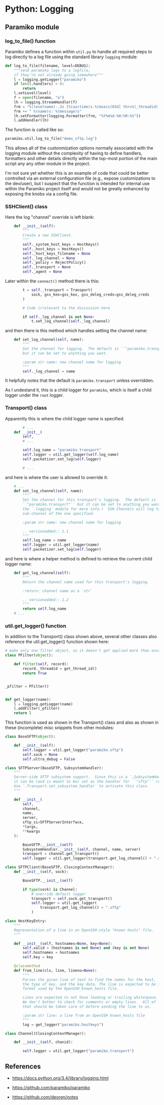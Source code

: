 # Python: Logging

## Paramiko module

### log_to_file() function

Paramiko defines a function within `util.py` to handle all required steps to
log directly to a log file using the standard library `logging` module:

```python
def log_to_file(filename, level=DEBUG):
    """send paramiko logs to a logfile,
    if they're not already going somewhere"""
    l = logging.getLogger("paramiko")
    if len(l.handlers) > 0:
        return
    l.setLevel(level)
    f = open(filename, "a")
    lh = logging.StreamHandler(f)
    frm = "%(levelname)-.3s [%(asctime)s.%(msecs)03d] thr=%(_threadid)-3d"
    frm += " %(name)s: %(message)s"
    lh.setFormatter(logging.Formatter(frm, "%Y%m%d-%H:%M:%S"))
    l.addHandler(lh)
```

The function is called like so:

```python
paramiko.util.log_to_file("demo_sftp.log")
```

This allows all of the custonmization options normally associated with
the logging module without the complexity of having to define
handlers, formatters and other details directly within the top-most
portion of the main script any any other module in the project.

I'm not sure yet whether this is an example of code that could be better
controlled via an external configuration file (e.g., expose
customizations to the dev/user), but I suspect that the function is
intended for internal use within the Paramiko project itself and would not
be greatly enhanced by exposing the knobs via a config file.


### SSHClient() class

Here the log "channel" override is left blank:

```python
    def __init__(self):
        """
        Create a new SSHClient.
        """
        self._system_host_keys = HostKeys()
        self._host_keys = HostKeys()
        self._host_keys_filename = None
        self._log_channel = None
        self._policy = RejectPolicy()
        self._transport = None
        self._agent = None
```

Later within the `connect()` method there is this:

```python
        t = self._transport = Transport(
            sock, gss_kex=gss_kex, gss_deleg_creds=gss_deleg_creds
        )

        # Code irrelevant to the discussion here

        if self._log_channel is not None:
            t.set_log_channel(self._log_channel)
```

and then there is this method which handles setting the channel name:

```python
    def set_log_channel(self, name):
        """
        Set the channel for logging.  The default is ``"paramiko.transport"``
        but it can be set to anything you want.

        :param str name: new channel name for logging
        """
        self._log_channel = name
```

It helpfully notes that the default is `paramiko.transport` unless overridden.

As I undestand it, this is a child logger for `paramiko`, which is itself a
child logger under the `root` logger.


### Transport() class

Apparently this is where the child logger name is specified:

```python
        # ...
    def __init__(
        self,
        # ...

        self.log_name = "paramiko.transport"
        self.logger = util.get_logger(self.log_name)
        self.packetizer.set_log(self.logger)

        # ...
```

and here is where the user is allowed to override it:

```python
    # ...
    def set_log_channel(self, name):
        """
        Set the channel for this transport's logging.  The default is
        ``"paramiko.transport"`` but it can be set to anything you want. (See
        the `.logging` module for more info.)  SSH Channels will log to a
        sub-channel of the one specified.

        :param str name: new channel name for logging

        .. versionadded:: 1.1
        """
        self.log_name = name
        self.logger = util.get_logger(name)
        self.packetizer.set_log(self.logger)
```

and here is where a helper method is defined to retrieve the current child
logger name:

```python
    def get_log_channel(self):
        """
        Return the channel name used for this transport's logging.

        :return: channel name as a `str`

        .. versionadded:: 1.2
        """
        return self.log_name
    # ...
```

### util.get_logger() function


In addition to the Transport() class shown above, several other classes also
reference the util.get_logger() function shown here:

```python
# make only one filter object, so it doesn't get applied more than once
class PFilter(object):

    def filter(self, record):
        record._threadid = get_thread_id()
        return True


_pfilter = PFilter()


def get_logger(name):
    l = logging.getLogger(name)
    l.addFilter(_pfilter)
    return l
```

This function is used as shown in the Transport() class and also as shown in
these (incomplete) misc snippets from other modules:

```python
class BaseSFTP(object):

    def __init__(self):
        self.logger = util.get_logger("paramiko.sftp")
        self.sock = None
        self.ultra_debug = False
```

```python
class SFTPServer(BaseSFTP, SubsystemHandler):
    """
    Server-side SFTP subsystem support.  Since this is a `.SubsystemHandler`,
    it can be (and is meant to be) set as the handler for ``"sftp"`` requests.
    Use `.Transport.set_subsystem_handler` to activate this class.
    """

    def __init__(
        self,
        channel,
        name,
        server,
        sftp_si=SFTPServerInterface,
        *largs,
        **kwargs
    ):

        BaseSFTP.__init__(self)
        SubsystemHandler.__init__(self, channel, name, server)
        transport = channel.get_transport()
        self.logger = util.get_logger(transport.get_log_channel() + ".sftp")
```

```python
class SFTPClient(BaseSFTP, ClosingContextManager):
    def __init__(self, sock):

        BaseSFTP.__init__(self)

        if type(sock) is Channel:
            # override default logger
            transport = self.sock.get_transport()
            self.logger = util.get_logger(
                transport.get_log_channel() + ".sftp"
            )
```

```python
class HostKeyEntry:
    """
    Representation of a line in an OpenSSH-style "known hosts" file.
    """

    def __init__(self, hostnames=None, key=None):
        self.valid = (hostnames is not None) and (key is not None)
        self.hostnames = hostnames
        self.key = key

    @classmethod
    def from_line(cls, line, lineno=None):
        """
        Parses the given line of text to find the names for the host,
        the type of key, and the key data. The line is expected to be in the
        format used by the OpenSSH known_hosts file.

        Lines are expected to not have leading or trailing whitespace.
        We don't bother to check for comments or empty lines.  All of
        that should be taken care of before sending the line to us.

        :param str line: a line from an OpenSSH known_hosts file
        """
        log = get_logger("paramiko.hostkeys")
```

```python
class Channel(ClosingContextManager):

    def __init__(self, chanid):

        self.logger = util.get_logger("paramiko.transport")
```

## References


- https://docs.python.org/3.4/library/logging.html
- https://github.com/paramiko/paramiko

- https://github.com/deoren/notes

